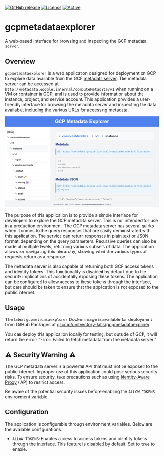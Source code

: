 [![GitHub release](https://img.shields.io/github/release/UnitVectorY-Labs/gcpmetadataexplorer.svg)](https://github.com/UnitVectorY-Labs/gcpmetadataexplorer/releases/latest) [![License](https://img.shields.io/badge/license-MIT-blue)](https://opensource.org/licenses/MIT) [![Active](https://img.shields.io/badge/Status-Active-green)](https://guide.unitvectorylabs.com/bestpractices/status/#active)

# gcpmetadataexplorer

A web-based interface for browsing and inspecting the GCP metadata server.

## Overview

`gcpmetadataexplorer` is a web application designed for deployment on GCP to explore data available from the GCP [metadata server](https://cloud.google.com/compute/docs/metadata/overview). The metadata server can be accessed at `http://metadata.google.internal/computeMetadata/v1` when running on a VM or container in GCP, and is used to provide information about the instance, project, and service account. This application provides a user-friendly interface for browsing the metadata server and inspecting the data available, including the various URLs for accessing metadata.

![Application Interface](./assets/interface.png)

The purpose of this application is to provide a simple interface for developers to explore the GCP metadata server.  This is not intended for use in a production environment.  The GCP metadata server has several quirks when it comes to the query responses that are easily demonstrated with this application.  The service can return responses in plain text or JSON format, depending on the query parameters. Recursive queries can also be made at multiple levels, returning various subsets of data.  The application allows for navigating this hierarchy, showing what the various types of requests return as a response.

The metadata server is also capable of returning both GCP access tokens and identity tokens.  This functionality is disabled by default due to the security implications of accidentally exposing these tokens.  The application can be configured to allow access to these tokens through the interface, but care should be taken to ensure that the application is not exposed to the public internet.

## Usage

The latest `gcpmetadataexplorer` Docker image is available for deployment from GitHub Packages at [ghcr.io/unitvectory-labs/gcpmetadataexplorer](https://github.com/UnitVectorY-Labs/gcpmetadataexplorer/pkgs/container/gcpmetadataexplorer).

You can deploy this application locally for testing, but outside of GCP, it will return the error: “Error: Failed to fetch metadata from the metadata server.”

## ⚠️ Security Warning ⚠️

The GCP metadata server is a powerful API that must not be exposed to the public internet. Improper use of this application could pose serious security risks. To ensure security, take precautions such as using [Identity-Aware Proxy](https://cloud.google.com/security/products/iap) (IAP) to restrict access.

Be aware of the potential security issues before enabling the `ALLOW_TOKENS` environment variable.

## Configuration

The application is configurable through environment variables. Below are the available configurations:

- `ALLOW_TOKENS`: Enables access to access tokens and identity tokens through the interface. This feature is disabled by default. Set to `true` to enable.
